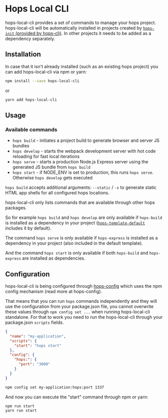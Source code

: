 # Hops Local CLI

hops-local-cli provides a set of commands to manage your hops project.
hops-local-cli will be automatically installed in projects created by [`hops-init` (provided by hops-cli)](https://github.com/xing/hops/tree/master/packages/cli). In other projects it needs to be added as a dependency separately.


## Installation

In case that it isn't already installed (such as an existing hops project) you can add hops-local-cli via npm or yarn:
```bash
npm install --save hops-local-cli
```
or
```bash
yarn add hops-local-cli
```


## Usage
### Available commands

- `hops build` - initiates a project build to generate browser and server JS bundles
- `hops develop` - starts the webpack development server with hot code reloading for fast local iterations
- `hops serve` - starts a production Node.js Express server using the generated JS bundle from `hops build`
- `hops start` - if NODE_ENV is set to production, this runs `hops serve`. Otherwise `hops develop` gets executed

`hops build` accepts additional arguments: `--static` / `-s` to generate static HTML app shells for all configured hops locations.

hops-local-cli only lists commands that are available through other hops packages.

So for example `hops build` and `hops develop` are only available if `hops-build` is installed as a dependency in your project ([`hops-template-default`](https://github.com/xing/hops/tree/master/packages/template-default) includes it by default).

The command `hops serve` is only available if `hops-express` is installed as a dependency in your project (also included in the default template).

And the command `hops start` is only available if both `hops-build` and `hops-express` are installed as dependencies.


## Configuration

hops-local-cli is being configured through [hops-config](https://github.com/xing/hops/tree/master/packages/config) which uses the npm config mechanism (read more at hops-config).

That means that you can run `hops` commands independently and they will use the configuration from your package.json file, you cannot overwrite these values through `npm config set ...` when running hops-local-cli standalone. For that to work you need to run the hops-local-cli through your package.json `scripts` fields.

```JSON
{
  "name": "my-application",
  "scripts": {
    "start": "hops start"
  },
  "config": {
    "hops:": {
      "port": "3000"
    }
  }
}
```
```bash
npm config set my-application:hops:port 1337
```

And now you can execute the "start" command through npm or yarn:
```bash
npm run start
yarn run start
```
